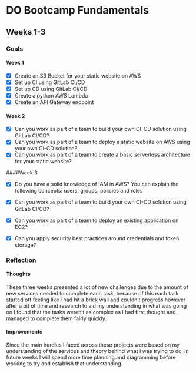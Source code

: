 # DO Bootcamp Fundamentals
## Weeks 1-3

### Goals

#### Week 1
- [x] Create an S3 Bucket for your static website on AWS
- [x] Set up CI using GitLab CI/CD
- [x] Set up CD using GitLab CI/CD
- [x] Create a python AWS Lambda
- [x] Create an API Gateway endpoint

#### Week 2
- [x] Can you work as part of a team to build your own CI-CD solution using GitLab CI/CD?
- [x] Can you work as part of a team to deploy a static website on AWS using your own CI-CD solution?
- [x] Can you work as part of a team to create a basic serverless architecture for your static website?

####Week 3
- [x] Do you have a solid knowledge of IAM in AWS? You can explain the following concepts: users, groups, policies and roles
- [x] Can you work as part of a team to build your own CI-CD solution using GitLab CI/CD?
- [x] Can you work as part of a team to deploy an existing application on EC2?
- [x] Can you apply security best practices around credentials and token storage?


### Reflection

#### Thoughts
These three weeks presented a lot of new challenges due to the amount of new services needed to complete each task, because of this each task started off feeling like I had hit a brick wall and couldn’t progress however after a bit of time and research to aid my understanding in what was going on I found that the tasks weren’t as complex as I had first thought and managed to complete them fairly quickly.

#### Improvements
Since the main hurdles I faced across these projects were based on my understanding of the services and theory behind what I was trying to do, in future weeks I will spend more time planning and diagramming before working to try and establish that understanding.
